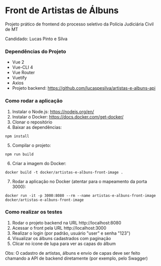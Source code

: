 # Front de Artistas de Álbuns
Projeto prático de frontend do processo seletivo da Polícia Judiciária Civil de MT

Candidado: Lucas Pinto e Silva

### Dependências do Projeto
- Vue 2
- Vue-CLI 4
- Vue Router
- Vuetify
- Axios
- Projeto backend: https://github.com/lucaspesilva/artistas-e-albuns-api

### Como rodar a aplicação
1. Instalar o Node.js: https://nodejs.org/en/
2. Instalar o Docker: https://docs.docker.com/get-docker/
3. Clonar o repositório
4. Baixar as dependências:
```
npm install
```
5. Compilar o projeto:
```
npm run build
```
6. Criar a imagem do Docker:
```
docker build -t docker/artistas-e-albuns-front-image .
```
7. Rodar a aplicação no Docker (atentar para o mapeamento da porta 3000):
```
docker run -it -p 3000:8080 --rm --name artistas-e-albuns-front-image docker/artistas-e-albuns-front-image
```

### Como realizar os testes
1. Rodar o projeto backend na URL http://localhost:8080
2. Acessar o front pela URL http://localhost:3000
3. Realizar o login (por padrão, usuário "user" e senha "123")
4. Visualizar os álbuns cadastrados com paginação
5. Clicar no ícone de lupa para ver as capas do álbum

Obs: O cadastro de artistas, álbuns e envio de capas deve ser feito chamando a API de backend diretamente (por exemplo, pelo Swagger)
